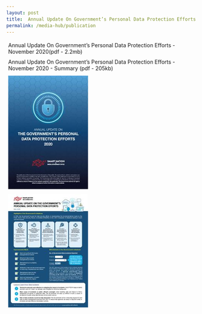 ```yaml
---
layout: post
title:  Annual Update On Government’s Personal Data Protection Efforts - November 2020
permalink: /media-hub/publication
---
```

 
<div style="width:100%;display:flex;flex-wrap:wrap;"> 
  <div style="flex:50%;padding:1%;">
    Annual Update On Government’s Personal Data Protection Efforts - November 2020(pdf - 2.2mb)
  </div>  
  <div style="flex:50%;padding:1%;">
   Annual Update On Government’s Personal Data Protection Efforts - November 2020 - Summary (pdf - 205kb)
  </div>  
</div>
<div style="width:100%;display:flex;flex-wrap:wrap;"> 
  <div style="flex:50%;padding:1%;">
    <a href="/files/publications/annual-update-on-govt-personal-data-protection-efforts-2020.pdf"><img src="/images/our-smart-nation/psdsrc-annual-update-2020_report.jpeg"></a>
  </div>  
  <div style="flex:50%;padding:1%;">
    <a href="/files/publications/annual-update-on-govt-personal-data-protection-efforts-Nov2020-summary.pdf"><img src="/images/our-smart-nation/psdsrc-annual-update-2020-summary.jpeg"></a>
  </div>  
</div>
